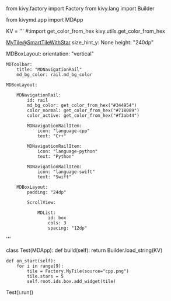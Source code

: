 from kivy.factory import Factory
from kivy.lang import Builder

from kivymd.app import MDApp

KV = '''
#:import get_color_from_hex kivy.utils.get_color_from_hex


<MyTile@SmartTileWithStar>
    size_hint_y: None
    height: "240dp"


MDBoxLayout:
    orientation: "vertical"

    MDToolbar:
        title: "MDNavigationRail"
        md_bg_color: rail.md_bg_color

    MDBoxLayout:

        MDNavigationRail:
            id: rail
            md_bg_color: get_color_from_hex("#344954")
            color_normal: get_color_from_hex("#718089")
            color_active: get_color_from_hex("#f3ab44")

            MDNavigationRailItem:
                icon: "language-cpp"
                text: "C++"

            MDNavigationRailItem:
                icon: "language-python"
                text: "Python"

            MDNavigationRailItem:
                icon: "language-swift"
                text: "Swift"

        MDBoxLayout:
            padding: "24dp"

            ScrollView:

                MDList:
                    id: box
                    cols: 3
                    spacing: "12dp"
'''


class Test(MDApp):
    def build(self):
        return Builder.load_string(KV)

    def on_start(self):
        for i in range(9):
            tile = Factory.MyTile(source="cpp.png")
            tile.stars = 5
            self.root.ids.box.add_widget(tile)


Test().run()